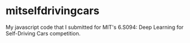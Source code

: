 # mitselfdrivingcars
My javascript code that I submitted for MIT's 6.S094: Deep Learning for Self-Driving Cars competition.
